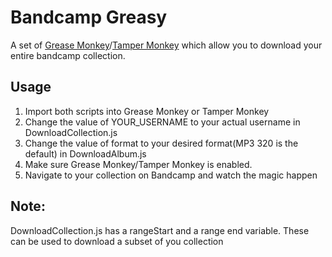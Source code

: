 # Bandcamp Greasy
A set of [Grease Monkey](https://addons.mozilla.org/en-US/firefox/addon/greasemonkey/)/[Tamper Monkey](https://chrome.google.com/webstore/detail/tampermonkey/dhdgffkkebhmkfjojejmpbldmpobfkfo?hl=en) which allow you to download your entire bandcamp collection.

## Usage
1. Import both scripts into Grease Monkey or Tamper Monkey
2. Change the value of YOUR_USERNAME to your actual username in DownloadCollection.js
3. Change the value of format to your desired format(MP3 320 is the default) in DownloadAlbum.js
3. Make sure Grease Monkey/Tamper Monkey is enabled.
4. Navigate to your collection on Bandcamp and watch the magic happen

## Note:
DownloadCollection.js has a rangeStart and a range end variable. These can be used to download a subset of you collection